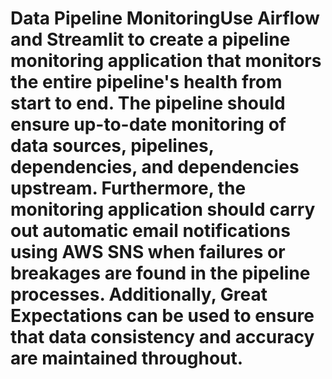 #  Data Pipeline MonitoringUse Airflow and Streamlit to create a pipeline monitoring application that monitors the entire pipeline's health from start to end. The pipeline should ensure up-to-date monitoring of data sources, pipelines, dependencies, and dependencies upstream. Furthermore, the monitoring application should carry out automatic email notifications using AWS SNS when failures or breakages are found in the pipeline processes. Additionally, Great Expectations can be used to ensure that data consistency and accuracy are maintained throughout.